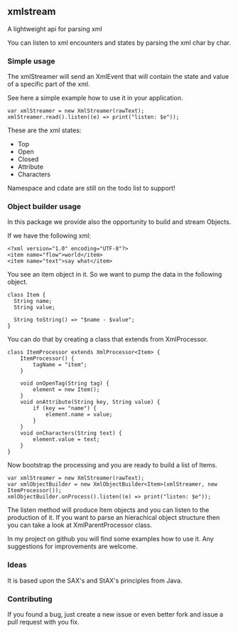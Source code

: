 ## xmlstream ##

A lightweight api for parsing xml

You can listen to xml encounters and states by parsing the xml char by char.

### Simple usage ###

The xmlStreamer will send an XmlEvent that will contain the state and value of a specific part of the xml.

See here a simple example how to use it in your application.

	var xmlStreamer = new XmlStreamer(rawText);
	xmlStreamer.read().listen((e) => print("listen: $e"));
	
These are the xml states:

* Top
* Open
* Closed
* Attribute
* Characters

Namespace and cdate are still on the todo list to support!

### Object builder usage ###

In this package we provide also the opportunity to build and stream Objects.

If we have the following xml:

	<?xml version="1.0" encoding="UTF-8"?>
	<item name="flow">world</item>
	<item name="text">say what</item>

You see an item object in it. So we want to pump the data in the following object.

	class Item {
	  String name;
	  String value;
  
	  String toString() => "$name - $value";
	}
	
You can do that by creating a class that extends from XmlProcessor<Item>.

	class ItemProcessor extends XmlProcessor<Item> {
  		ItemProcessor() {
    		tagName = "item";
  		}
  		
  		void onOpenTag(String tag) {
     		element = new Item();
  		}
	  	void onAttribute(String key, String value) {
    		if (key == "name") {
      			element.name = value;
    		}
  		}
  		void onCharacters(String text) {
    		element.value = text;
  		} 
	}
	
Now bootstrap the processing and you are ready to build a list of Items.

	var xmlStreamer = new XmlStreamer(rawText);
	var xmlObjectBuilder = new XmlObjectBuilder<Item>(xmlStreamer, new ItemProcessor());
	xmlObjectBuilder.onProcess().listen((e) => print("listen: $e"));

The listen method will produce Item objects and you can listen to the production of it.
If you want to parse an hierachical object structure then you can take a look at XmlParentProcessor class.

In my project on github you will find some examples how to use it. Any suggestions for improvements are welcome.

### Ideas ###

It is based upon the SAX's and StAX's principles from Java. 

### Contributing ###
 
If you found a bug, just create a new issue or even better fork and issue a
pull request with you fix.